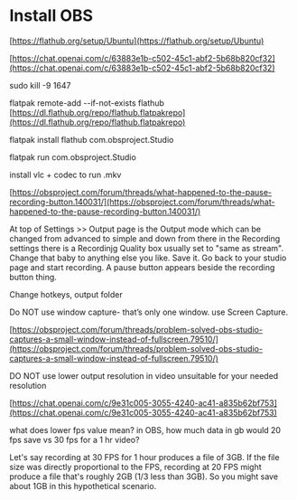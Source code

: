 # Install OBS

[https://flathub.org/setup/Ubuntu](https://flathub.org/setup/Ubuntu)

[https://chat.openai.com/c/63883e1b-c502-45c1-abf2-5b68b820cf32](https://chat.openai.com/c/63883e1b-c502-45c1-abf2-5b68b820cf32)

sudo kill -9 1647

flatpak remote-add --if-not-exists flathub [https://dl.flathub.org/repo/flathub.flatpakrepo](https://dl.flathub.org/repo/flathub.flatpakrepo)

flatpak install flathub com.obsproject.Studio

flatpak run com.obsproject.Studio

install vlc + codec to run .mkv

[https://obsproject.com/forum/threads/what-happened-to-the-pause-recording-button.140031/](https://obsproject.com/forum/threads/what-happened-to-the-pause-recording-button.140031/)

At top of Settings >> Output page is the Output mode which can be changed from advanced to simple and down from there in the Recording settings there is a Recordinjg Quality box usually set to "same as stream". Change that baby to anything else you like. Save it. Go back to your studio page and start recording. A pause button appears beside the recording button thing.

Change hotkeys, output folder

Do NOT use window capture- that’s only one window. use Screen Capture.

[https://obsproject.com/forum/threads/problem-solved-obs-studio-captures-a-small-window-instead-of-fullscreen.79510/](https://obsproject.com/forum/threads/problem-solved-obs-studio-captures-a-small-window-instead-of-fullscreen.79510/)

DO NOT use lower output resolution in video unsuitable for your needed resolution

[https://chat.openai.com/c/9e31c005-3055-4240-ac41-a835b62bf753](https://chat.openai.com/c/9e31c005-3055-4240-ac41-a835b62bf753)

what does lower fps value mean? in OBS, how much data in gb would 20 fps save vs 30 fps for a 1 hr video?

Let's say recording at 30 FPS for 1 hour produces a file of 3GB. If the file size was directly proportional to the FPS, recording at 20 FPS might produce a file that's roughly 2GB (1/3 less than 3GB). So you might save about 1GB in this hypothetical scenario.